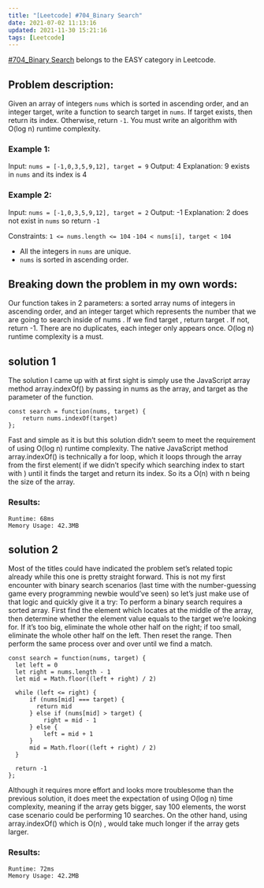 ```yaml
---
title: "[Leetcode] #704_Binary Search"
date: 2021-07-02 11:13:16
updated: 2021-11-30 15:21:16
tags: [Leetcode]
---
```


[#704_Binary Search](https://leetcode.com/problems/binary-search/) belongs to the EASY category in Leetcode.
<!-- more -->
## Problem description:
Given an array of integers `nums` which is sorted in ascending order, and an integer target, write a function to search target in `nums`. If target exists, then return its index. Otherwise, return `-1`.
You must write an algorithm with O(log n) runtime complexity.

### Example 1:

Input: `nums = [-1,0,3,5,9,12], target = 9`
Output: 4
Explanation: 9 exists in `nums` and its index is 4

### Example 2:

Input: `nums = [-1,0,3,5,9,12], target = 2`
Output: -1
Explanation: 2 does not exist in `nums` so return `-1`

Constraints:
`1 <= nums.length <= 104`
`-104 < nums[i], target < 104`

- All the integers in `nums` are unique.
- `nums` is sorted in ascending order.

## Breaking down the problem in my own words:
Our function takes in 2 parameters: a sorted array nums of integers in ascending order, and an integer target which represents the number that we are going to search inside of nums .
If we find target , return target . If not, return -1.
There are no duplicates, each integer only appears once.
O(log n) runtime complexity is a must.


## solution 1

The solution I came up with at first sight is simply use the JavaScript array method array.indexOf() by passing in nums as the array, and target as the parameter of the function.

```
const search = function(nums, target) {
    return nums.indexOf(target)
};
```

Fast and simple as it is but this solution didn’t seem to meet the requirement of using O(log n) runtime complexity. The native JavaScript method array.indexOf() is technically a for loop, which it loops through the array from the first element( if we didn’t specify which searching index to start with ) until it finds the target and return its index. So its a O(n) with n being the size of the array.

### Results:

```
Runtime: 68ms
Memory Usage: 42.3MB
```

## solution 2

Most of the titles could have indicated the problem set’s related topic already while this one is pretty straight forward. This is not my first encounter with binary search scenarios (last time with the number-guessing game every programming newbie would’ve seen) so let’s just make use of that logic and quickly give it a try:
To perform a binary search requires a sorted array. First find the element which locates at the middle of the array, then determine whether the element value equals to the target we’re looking for. If it’s too big, eliminate the whole other half on the right; if too small, eliminate the whole other half on the left. Then reset the range. Then perform the same process over and over until we find a match.

```
const search = function(nums, target) {
  let left = 0
  let right = nums.length - 1
  let mid = Math.floor((left + right) / 2)
  
  while (left <= right) {
      if (nums[mid] === target) {
        return mid  
      } else if (nums[mid] > target) {
          right = mid - 1
      } else {
          left = mid + 1
      }
      mid = Math.floor((left + right) / 2)
  }
  
  return -1 
};
```

Although it requires more effort and looks more troublesome than the previous solution, it does meet the expectation of using O(log n) time complexity, meaning if the array gets bigger, say 100 elements, the worst case scenario could be performing 10 searches. On the other hand, using array.indexOf() which is O(n) , would take much longer if the array gets larger.

### Results:

```
Runtime: 72ms
Memory Usage: 42.2MB
```